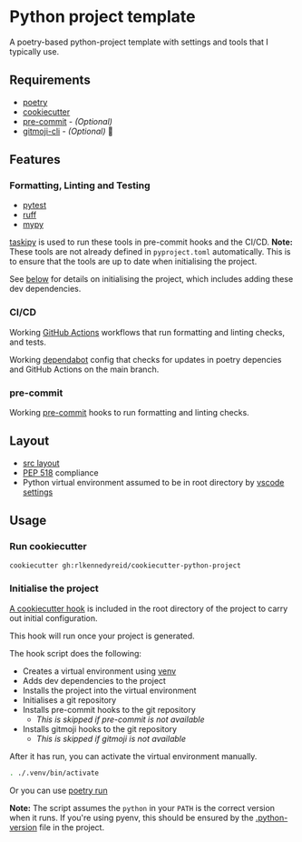 # Python project template
A poetry-based python-project template with settings and tools that I typically use.

## Requirements
- [poetry](https://python-poetry.org/docs/)
- [cookiecutter](https://github.com/cookiecutter/cookiecutter)
- [pre-commit](https://github.com/pre-commit/pre-commit) - *(Optional)*
- [gitmoji-cli](https://github.com/carloscuesta/gitmoji-cli) - *(Optional)* 🎉

## Features
### Formatting, Linting and Testing
- [pytest](https://github.com/pytest-dev/pytest)
- [ruff](https://docs.astral.sh/ruff/)
- [mypy](https://github.com/python/mypy)

[taskipy](https://pypi.org/project/taskipy/) is used to run these tools in pre-commit hooks and the CI/CD.
**Note:** These tools are not already defined in `pyproject.toml` automatically.
This is to ensure that the tools are up to date when initialising the project.

See [below](#initialise-the-project) for details on initialising the project, which includes adding these dev dependencies.


### CI/CD
Working [GitHub Actions](https://docs.github.com/en/actions) workflows that run formatting and linting checks, and tests.

Working [dependabot](https://docs.github.com/en/code-security/supply-chain-security/keeping-your-dependencies-updated-automatically/configuration-options-for-dependency-updates#about-the-dependabotyml-file) config that checks for updates in poetry depencies and GitHub Actions on the main branch.

### pre-commit
Working [pre-commit](https://pre-commit.com/) hooks to run formatting and linting checks.

## Layout
- [src layout](https://blog.ionelmc.ro/2014/05/25/python-packaging/)
- [PEP 518](https://www.python.org/dev/peps/pep-0518) compliance
- Python virtual environment assumed to be in root directory by [vscode settings]({{cookiecutter.package_name}}/.vscode/settings.json)

## Usage

### Run cookiecutter
```bash
cookiecutter gh:rlkennedyreid/cookiecutter-python-project
```

### Initialise the project
[A cookiecutter hook](./hooks/post_gen_project.sh) is included in the root directory of the project to carry out initial configuration.

This hook will run once your project is generated.

The hook script does the following:
- Creates a virtual environment using [venv](https://docs.python.org/3/library/venv.html)
- Adds dev dependencies to the project
- Installs the project into the virtual environment
- Initialises a git repository
- Installs pre-commit hooks to the git repository
    - *This is skipped if pre-commit is not available*
- Installs gitmoji hooks to the git repository
    - *This is skipped if gitmoji is not available*

After it has run, you can activate the virtual environment manually.

```bash
. ./.venv/bin/activate
```

Or you can use [poetry run](https://python-poetry.org/docs/basic-usage/#using-poetry-run)

**Note:** The script assumes the `python` in your `PATH` is the correct version when it runs.
If you're using pyenv, this should be ensured by the [.python-version](./{{cookiecutter.package_name}}/.python-version) file in the project.
